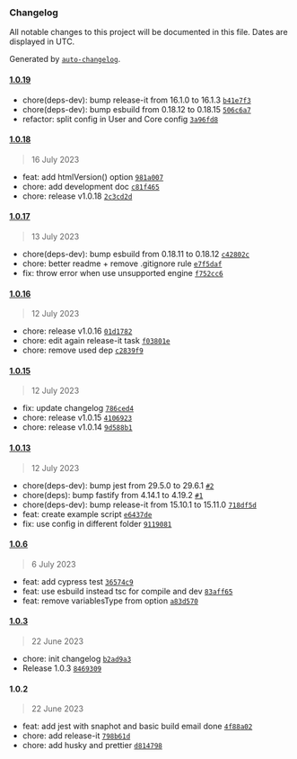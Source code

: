 ### Changelog

All notable changes to this project will be documented in this file. Dates are displayed in UTC.

Generated by [`auto-changelog`](https://github.com/CookPete/auto-changelog).

#### [1.0.19](https://github.com/multivoltage/marilena/compare/1.0.18...1.0.19)

- chore(deps-dev): bump release-it from 16.1.0 to 16.1.3 [`b41e7f3`](https://github.com/multivoltage/marilena/commit/b41e7f328480a09f7363536bf98996f33dc38365)
- chore(deps-dev): bump esbuild from 0.18.12 to 0.18.15 [`506c6a7`](https://github.com/multivoltage/marilena/commit/506c6a7461faceaf502115317e9d1d9676dd749e)
- refactor: split config in User and Core config [`3a96fd8`](https://github.com/multivoltage/marilena/commit/3a96fd8411198aecbcb12bc5fa5a9926c9557195)

#### [1.0.18](https://github.com/multivoltage/marilena/compare/1.0.17...1.0.18)

> 16 July 2023

- feat: add htmlVersion() option [`981a007`](https://github.com/multivoltage/marilena/commit/981a00753d89e639bc31185fc7277337af14d17b)
- chore: add development doc [`c81f465`](https://github.com/multivoltage/marilena/commit/c81f465008f931861f5205a921b3fc649518c58d)
- chore: release v1.0.18 [`2c3cd2d`](https://github.com/multivoltage/marilena/commit/2c3cd2d90976f6e753847c3e3121bb0e53b1da8e)

#### [1.0.17](https://github.com/multivoltage/marilena/compare/1.0.16...1.0.17)

> 13 July 2023

- chore(deps-dev): bump esbuild from 0.18.11 to 0.18.12 [`c42802c`](https://github.com/multivoltage/marilena/commit/c42802c6430c6d69e4b077a1ed14a5cce6c44593)
- chore: better readme + remove .gitignore rule [`e7f5daf`](https://github.com/multivoltage/marilena/commit/e7f5daff4ddc82acedfb167af86189fbb5bafb53)
- fix: throw error when use unsupported engine [`f752cc6`](https://github.com/multivoltage/marilena/commit/f752cc606f70138b9a2418165b50ab0b69508c73)

#### [1.0.16](https://github.com/multivoltage/marilena/compare/1.0.15...1.0.16)

> 12 July 2023

- chore: release v1.0.16 [`01d1782`](https://github.com/multivoltage/marilena/commit/01d17820c3297c9e56b76a0e870b231eb205f611)
- chore: edit again release-it task [`f03801e`](https://github.com/multivoltage/marilena/commit/f03801e57512da41d7d76dd5f217483d6feb504b)
- chore: remove used dep [`c2839f9`](https://github.com/multivoltage/marilena/commit/c2839f9eccf6455d1ad1c5dd62b0e724b17bd9e2)

#### [1.0.15](https://github.com/multivoltage/marilena/compare/1.0.13...1.0.15)

> 12 July 2023

- fix: update changelog [`786ced4`](https://github.com/multivoltage/marilena/commit/786ced4823d9e351ed64bfdbf9539eaa2a8f0403)
- chore: release v1.0.15 [`4106923`](https://github.com/multivoltage/marilena/commit/4106923e5eb17207c626161d9748e51c45228b05)
- chore: release v1.0.14 [`9d588b1`](https://github.com/multivoltage/marilena/commit/9d588b1b38a9024c1ca6626f2a446c10a654f067)

#### [1.0.13](https://github.com/multivoltage/marilena/compare/1.0.6...1.0.13)

> 12 July 2023

- chore(deps-dev): bump jest from 29.5.0 to 29.6.1 [`#2`](https://github.com/multivoltage/marilena/pull/2)
- chore(deps): bump fastify from 4.14.1 to 4.19.2 [`#1`](https://github.com/multivoltage/marilena/pull/1)
- chore(deps-dev): bump release-it from 15.10.1 to 15.11.0 [`718df5d`](https://github.com/multivoltage/marilena/commit/718df5d5735fd02212c37eb36e06e86a6dd820e2)
- feat: create example script [`e6437de`](https://github.com/multivoltage/marilena/commit/e6437de93b09b3479cbc93968fc6231210e4d149)
- fix: use config in different folder [`9119081`](https://github.com/multivoltage/marilena/commit/911908182ca2cb397fa573dfefc7d5d2b6be77c8)

#### [1.0.6](https://github.com/multivoltage/marilena/compare/1.0.3...1.0.6)

> 6 July 2023

- feat: add cypress test [`36574c9`](https://github.com/multivoltage/marilena/commit/36574c9966dac3f7e590ccc028747e0915226dc8)
- feat: use esbuild instead tsc for compile and dev [`83aff65`](https://github.com/multivoltage/marilena/commit/83aff659246db7fd711ca6ae59e679621ccdb88e)
- feat: remove variablesType from option [`a83d570`](https://github.com/multivoltage/marilena/commit/a83d570210356d75b7ab5081bb7d2293a2b2c550)

#### [1.0.3](https://github.com/multivoltage/marilena/compare/1.0.2...1.0.3)

> 22 June 2023

- chore: init changelog [`b2ad9a3`](https://github.com/multivoltage/marilena/commit/b2ad9a36648e95c21e3ff95f715422345fc92078)
- Release 1.0.3 [`8469309`](https://github.com/multivoltage/marilena/commit/846930933b242db5a46e32297f9eb83e4672b3c4)

#### 1.0.2

> 22 June 2023

- feat: add jest with snaphot and basic build email done [`4f88a02`](https://github.com/multivoltage/marilena/commit/4f88a02a2bf60b1928b0278f27ba43875c618244)
- chore: add release-it [`798b61d`](https://github.com/multivoltage/marilena/commit/798b61d2637686fbd48e36e748830f56aaa81384)
- chore: add husky and prettier [`d814798`](https://github.com/multivoltage/marilena/commit/d81479867feca65dbc3ce2f96870ec1c43777f9d)
